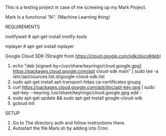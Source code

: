 This is a testing project in case of me screwing up my Mark Project.

Mark is a functional "AI". (Machine Learning thing)


REQUIREMENTS

inotifywait # apt-get install inotify-tools

mplayer # apt-get install mplayer

Google Cloud SDK (Straight from https://cloud.google.com/sdk/docs#deb) 

1. echo "deb [signed-by=/usr/share/keyrings/cloud.google.gpg] https://packages.cloud.google.com/apt cloud-sdk main" | sudo tee -a /etc/apt/sources.list.d/google-cloud-sdk.list
2. sudo apt-get install apt-transport-https ca-certificates gnupg
3. curl https://packages.cloud.google.com/apt/doc/apt-key.gpg | sudo apt-key --keyring /usr/share/keyrings/cloud.google.gpg add -
4. sudo apt-get update && sudo apt-get install google-cloud-sdk
5. gcloud init


SETUP

1. Go to The directory auth and follow instructions there.
2. Autostart the file Mark.sh by adding into Cron.
